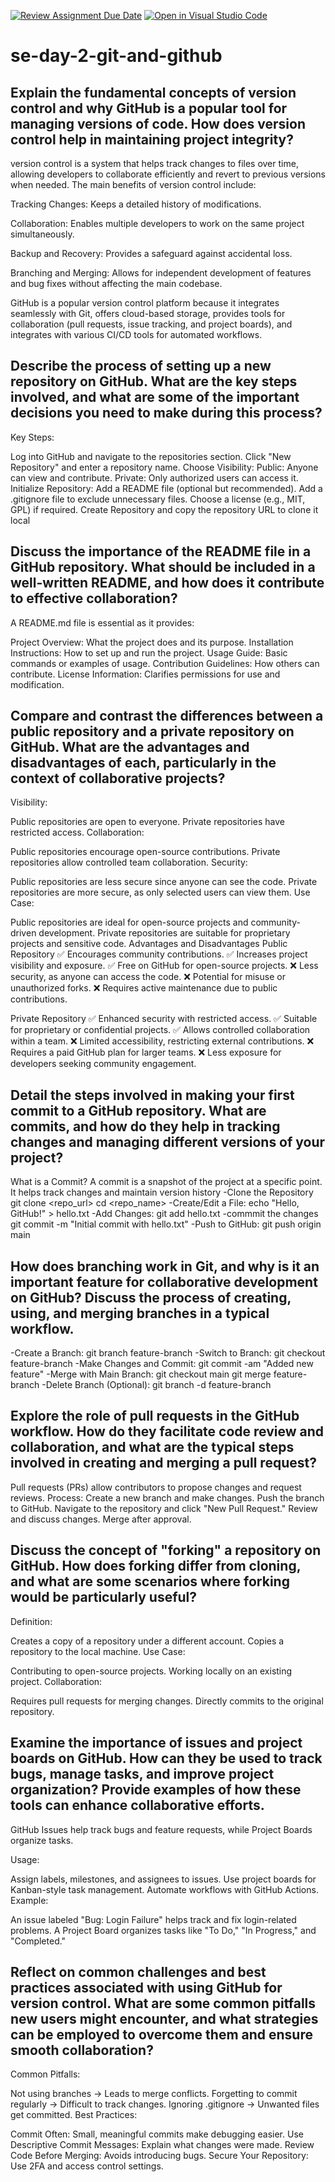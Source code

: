 [![Review Assignment Due Date](https://classroom.github.com/assets/deadline-readme-button-22041afd0340ce965d47ae6ef1cefeee28c7c493a6346c4f15d667ab976d596c.svg)](https://classroom.github.com/a/8wgCKhpZ)
[![Open in Visual Studio Code](https://classroom.github.com/assets/open-in-vscode-2e0aaae1b6195c2367325f4f02e2d04e9abb55f0b24a779b69b11b9e10269abc.svg)](https://classroom.github.com/online_ide?assignment_repo_id=18481070&assignment_repo_type=AssignmentRepo)
# se-day-2-git-and-github
## Explain the fundamental concepts of version control and why GitHub is a popular tool for managing versions of code. How does version control help in maintaining project integrity?
version control is a system that helps track changes to files over time, allowing developers to collaborate efficiently and revert to previous versions when needed. The main benefits of version control include:

Tracking Changes: Keeps a detailed history of modifications.

Collaboration: Enables multiple developers to work on the same project simultaneously.

Backup and Recovery: Provides a safeguard against accidental loss.

Branching and Merging: Allows for independent development of features and bug fixes without affecting the main codebase.

GitHub is a popular version control platform because it integrates seamlessly with Git, offers cloud-based storage, provides tools for collaboration (pull requests, issue tracking, and project boards), and integrates with various CI/CD tools for automated workflows.

## Describe the process of setting up a new repository on GitHub. What are the key steps involved, and what are some of the important decisions you need to make during this process?
Key Steps:

Log into GitHub and navigate to the repositories section.
Click "New Repository" and enter a repository name.
Choose Visibility:
Public: Anyone can view and contribute.
Private: Only authorized users can access it.
Initialize Repository:
Add a README file (optional but recommended).
Add a .gitignore file to exclude unnecessary files.
Choose a license (e.g., MIT, GPL) if required.
Create Repository and copy the repository URL to clone it local

## Discuss the importance of the README file in a GitHub repository. What should be included in a well-written README, and how does it contribute to effective collaboration?
A README.md file is essential as it provides:

Project Overview: What the project does and its purpose.
Installation Instructions: How to set up and run the project.
Usage Guide: Basic commands or examples of usage.
Contribution Guidelines: How others can contribute.
License Information: Clarifies permissions for use and modification.

## Compare and contrast the differences between a public repository and a private repository on GitHub. What are the advantages and disadvantages of each, particularly in the context of collaborative projects?
Visibility:

Public repositories are open to everyone.
Private repositories have restricted access.
Collaboration:

Public repositories encourage open-source contributions.
Private repositories allow controlled team collaboration.
Security:

Public repositories are less secure since anyone can see the code.
Private repositories are more secure, as only selected users can view them.
Use Case:

Public repositories are ideal for open-source projects and community-driven development.
Private repositories are suitable for proprietary projects and sensitive code.
Advantages and Disadvantages
Public Repository
✅ Encourages community contributions.
✅ Increases project visibility and exposure.
✅ Free on GitHub for open-source projects.
❌ Less security, as anyone can access the code.
❌ Potential for misuse or unauthorized forks.
❌ Requires active maintenance due to public contributions.

Private Repository
✅ Enhanced security with restricted access.
✅ Suitable for proprietary or confidential projects.
✅ Allows controlled collaboration within a team.
❌ Limited accessibility, restricting external contributions.
❌ Requires a paid GitHub plan for larger teams.
❌ Less exposure for developers seeking community engagement.

## Detail the steps involved in making your first commit to a GitHub repository. What are commits, and how do they help in tracking changes and managing different versions of your project?
What is a Commit? A commit is a snapshot of the project at a specific point. It helps track changes and maintain version history
-Clone the Repository
git clone <repo_url>
cd <repo_name>
-Create/Edit a File:
echo "Hello, GitHub!" > hello.txt
-Add Changes:
git add hello.txt
-commmit the changes
git commit -m "Initial commit with hello.txt"
-Push to GitHub:
git push origin main



## How does branching work in Git, and why is it an important feature for collaborative development on GitHub? Discuss the process of creating, using, and merging branches in a typical workflow.
-Create a Branch:
git branch feature-branch
-Switch to Branch:
git checkout feature-branch
-Make Changes and Commit:
git commit -am "Added new feature"
-Merge with Main Branch:
git checkout main
git merge feature-branch
-Delete Branch (Optional):
git branch -d feature-branch

## Explore the role of pull requests in the GitHub workflow. How do they facilitate code review and collaboration, and what are the typical steps involved in creating and merging a pull request?
Pull requests (PRs) allow contributors to propose changes and request reviews.
Process:
Create a new branch and make changes.
Push the branch to GitHub.
Navigate to the repository and click "New Pull Request."
Review and discuss changes.
Merge after approval.

## Discuss the concept of "forking" a repository on GitHub. How does forking differ from cloning, and what are some scenarios where forking would be particularly useful?
Definition:

Creates a copy of a repository under a different account.
Copies a repository to the local machine.
Use Case:

Contributing to open-source projects.
Working locally on an existing project.
Collaboration:

Requires pull requests for merging changes.
Directly commits to the original repository.

## Examine the importance of issues and project boards on GitHub. How can they be used to track bugs, manage tasks, and improve project organization? Provide examples of how these tools can enhance collaborative efforts.
GitHub Issues help track bugs and feature requests, while Project Boards organize tasks.

Usage:

Assign labels, milestones, and assignees to issues.
Use project boards for Kanban-style task management.
Automate workflows with GitHub Actions.
Example:

An issue labeled "Bug: Login Failure" helps track and fix login-related problems.
A Project Board organizes tasks like "To Do," "In Progress," and "Completed."

## Reflect on common challenges and best practices associated with using GitHub for version control. What are some common pitfalls new users might encounter, and what strategies can be employed to overcome them and ensure smooth collaboration?
Common Pitfalls:

Not using branches → Leads to merge conflicts.
Forgetting to commit regularly → Difficult to track changes.
Ignoring .gitignore → Unwanted files get committed.
Best Practices:

Commit Often: Small, meaningful commits make debugging easier.
Use Descriptive Commit Messages: Explain what changes were made.
Review Code Before Merging: Avoids introducing bugs.
Secure Your Repository: Use 2FA and access control settings.
